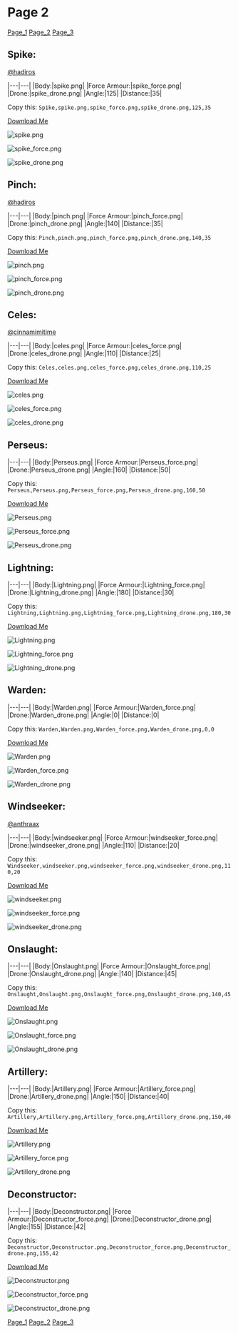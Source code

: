 # Page 2

[Page_1](./Page_1.html)
[Page_2](./Page_2.html)
[Page_3](./Page_3.html)

## **Spike**:
[@hadiros](https://discord.com/users/266028842395631629)


|---|---|
|Body:|spike.png|
|Force Armour:|spike_force.png|
|Drone:|spike_drone.png|
|Angle:|125|
|Distance:|35|

Copy this: `Spike,spike.png,spike_force.png,spike_drone.png,125,35`

[Download Me](https://raw.githubusercontent.com/areon546/nova-skins/refs/heads/main/media/assets/zips/Spike.zip)


![spike.png](https://raw.githubusercontent.com/areon546/nova-skins/refs/heads/main/media/custom_skins/spike.png)

![spike_force.png](https://raw.githubusercontent.com/areon546/nova-skins/refs/heads/main/media/custom_skins/spike_force.png)


![spike_drone.png](https://raw.githubusercontent.com/areon546/nova-skins/refs/heads/main/media/custom_skins/spike_drone.png)



## **Pinch**:
[@hadiros](https://discord.com/users/266028842395631629)


|---|---|
|Body:|pinch.png|
|Force Armour:|pinch_force.png|
|Drone:|pinch_drone.png|
|Angle:|140|
|Distance:|35|

Copy this: `Pinch,pinch.png,pinch_force.png,pinch_drone.png,140,35`

[Download Me](https://raw.githubusercontent.com/areon546/nova-skins/refs/heads/main/media/assets/zips/Pinch.zip)


![pinch.png](https://raw.githubusercontent.com/areon546/nova-skins/refs/heads/main/media/custom_skins/pinch.png)

![pinch_force.png](https://raw.githubusercontent.com/areon546/nova-skins/refs/heads/main/media/custom_skins/pinch_force.png)


![pinch_drone.png](https://raw.githubusercontent.com/areon546/nova-skins/refs/heads/main/media/custom_skins/pinch_drone.png)



## **Celes**:
[@cinnamimitime](https://discord.com/users/161502244284530688)


|---|---|
|Body:|celes.png|
|Force Armour:|celes_force.png|
|Drone:|celes_drone.png|
|Angle:|110|
|Distance:|25|

Copy this: `Celes,celes.png,celes_force.png,celes_drone.png,110,25`

[Download Me](https://raw.githubusercontent.com/areon546/nova-skins/refs/heads/main/media/assets/zips/Celes.zip)


![celes.png](https://raw.githubusercontent.com/areon546/nova-skins/refs/heads/main/media/custom_skins/celes.png)

![celes_force.png](https://raw.githubusercontent.com/areon546/nova-skins/refs/heads/main/media/custom_skins/celes_force.png)


![celes_drone.png](https://raw.githubusercontent.com/areon546/nova-skins/refs/heads/main/media/custom_skins/celes_drone.png)



## **Perseus**:



|---|---|
|Body:|Perseus.png|
|Force Armour:|Perseus_force.png|
|Drone:|Perseus_drone.png|
|Angle:|160|
|Distance:|50|

Copy this: `Perseus,Perseus.png,Perseus_force.png,Perseus_drone.png,160,50`

[Download Me](https://raw.githubusercontent.com/areon546/nova-skins/refs/heads/main/media/assets/zips/Perseus.zip)


![Perseus.png](https://raw.githubusercontent.com/areon546/nova-skins/refs/heads/main/media/custom_skins/Perseus.png)

![Perseus_force.png](https://raw.githubusercontent.com/areon546/nova-skins/refs/heads/main/media/custom_skins/Perseus_force.png)


![Perseus_drone.png](https://raw.githubusercontent.com/areon546/nova-skins/refs/heads/main/media/custom_skins/Perseus_drone.png)



## **Lightning**:



|---|---|
|Body:|Lightning.png|
|Force Armour:|Lightning_force.png|
|Drone:|Lightning_drone.png|
|Angle:|180|
|Distance:|30|

Copy this: `Lightning,Lightning.png,Lightning_force.png,Lightning_drone.png,180,30`

[Download Me](https://raw.githubusercontent.com/areon546/nova-skins/refs/heads/main/media/assets/zips/Lightning.zip)


![Lightning.png](https://raw.githubusercontent.com/areon546/nova-skins/refs/heads/main/media/custom_skins/Lightning.png)

![Lightning_force.png](https://raw.githubusercontent.com/areon546/nova-skins/refs/heads/main/media/custom_skins/Lightning_force.png)


![Lightning_drone.png](https://raw.githubusercontent.com/areon546/nova-skins/refs/heads/main/media/custom_skins/Lightning_drone.png)



## **Warden**:



|---|---|
|Body:|Warden.png|
|Force Armour:|Warden_force.png|
|Drone:|Warden_drone.png|
|Angle:|0|
|Distance:|0|

Copy this: `Warden,Warden.png,Warden_force.png,Warden_drone.png,0,0`

[Download Me](https://raw.githubusercontent.com/areon546/nova-skins/refs/heads/main/media/assets/zips/Warden.zip)


![Warden.png](https://raw.githubusercontent.com/areon546/nova-skins/refs/heads/main/media/custom_skins/Warden.png)

![Warden_force.png](https://raw.githubusercontent.com/areon546/nova-skins/refs/heads/main/media/custom_skins/Warden_force.png)


![Warden_drone.png](https://raw.githubusercontent.com/areon546/nova-skins/refs/heads/main/media/custom_skins/Warden_drone.png)



## **Windseeker**:
[@anthraax](https://discord.com/users/211671269882462218)


|---|---|
|Body:|windseeker.png|
|Force Armour:|windseeker_force.png|
|Drone:|windseeker_drone.png|
|Angle:|110|
|Distance:|20|

Copy this: `Windseeker,windseeker.png,windseeker_force.png,windseeker_drone.png,110,20`

[Download Me](https://raw.githubusercontent.com/areon546/nova-skins/refs/heads/main/media/assets/zips/Windseeker.zip)


![windseeker.png](https://raw.githubusercontent.com/areon546/nova-skins/refs/heads/main/media/custom_skins/windseeker.png)

![windseeker_force.png](https://raw.githubusercontent.com/areon546/nova-skins/refs/heads/main/media/custom_skins/windseeker_force.png)


![windseeker_drone.png](https://raw.githubusercontent.com/areon546/nova-skins/refs/heads/main/media/custom_skins/windseeker_drone.png)



## **Onslaught**:



|---|---|
|Body:|Onslaught.png|
|Force Armour:|Onslaught_force.png|
|Drone:|Onslaught_drone.png|
|Angle:|140|
|Distance:|45|

Copy this: `Onslaught,Onslaught.png,Onslaught_force.png,Onslaught_drone.png,140,45`

[Download Me](https://raw.githubusercontent.com/areon546/nova-skins/refs/heads/main/media/assets/zips/Onslaught.zip)


![Onslaught.png](https://raw.githubusercontent.com/areon546/nova-skins/refs/heads/main/media/custom_skins/Onslaught.png)

![Onslaught_force.png](https://raw.githubusercontent.com/areon546/nova-skins/refs/heads/main/media/custom_skins/Onslaught_force.png)


![Onslaught_drone.png](https://raw.githubusercontent.com/areon546/nova-skins/refs/heads/main/media/custom_skins/Onslaught_drone.png)



## **Artillery**:



|---|---|
|Body:|Artillery.png|
|Force Armour:|Artillery_force.png|
|Drone:|Artillery_drone.png|
|Angle:|150|
|Distance:|40|

Copy this: `Artillery,Artillery.png,Artillery_force.png,Artillery_drone.png,150,40`

[Download Me](https://raw.githubusercontent.com/areon546/nova-skins/refs/heads/main/media/assets/zips/Artillery.zip)


![Artillery.png](https://raw.githubusercontent.com/areon546/nova-skins/refs/heads/main/media/custom_skins/Artillery.png)

![Artillery_force.png](https://raw.githubusercontent.com/areon546/nova-skins/refs/heads/main/media/custom_skins/Artillery_force.png)


![Artillery_drone.png](https://raw.githubusercontent.com/areon546/nova-skins/refs/heads/main/media/custom_skins/Artillery_drone.png)



## **Deconstructor**:



|---|---|
|Body:|Deconstructor.png|
|Force Armour:|Deconstructor_force.png|
|Drone:|Deconstructor_drone.png|
|Angle:|155|
|Distance:|42|

Copy this: `Deconstructor,Deconstructor.png,Deconstructor_force.png,Deconstructor_drone.png,155,42`

[Download Me](https://raw.githubusercontent.com/areon546/nova-skins/refs/heads/main/media/assets/zips/Deconstructor.zip)


![Deconstructor.png](https://raw.githubusercontent.com/areon546/nova-skins/refs/heads/main/media/custom_skins/Deconstructor.png)

![Deconstructor_force.png](https://raw.githubusercontent.com/areon546/nova-skins/refs/heads/main/media/custom_skins/Deconstructor_force.png)


![Deconstructor_drone.png](https://raw.githubusercontent.com/areon546/nova-skins/refs/heads/main/media/custom_skins/Deconstructor_drone.png)


[Page_1](./Page_1.html)
[Page_2](./Page_2.html)
[Page_3](./Page_3.html)